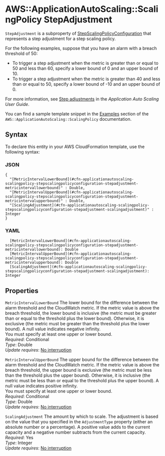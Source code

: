 # AWS::ApplicationAutoScaling::ScalingPolicy StepAdjustment<a name="aws-properties-applicationautoscaling-scalingpolicy-stepscalingpolicyconfiguration-stepadjustment"></a>

 `StepAdjustment` is a subproperty of [StepScalingPolicyConfiguration](https://docs.aws.amazon.com/AWSCloudFormation/latest/UserGuide/aws-properties-applicationautoscaling-scalingpolicy-stepscalingpolicyconfiguration.html) that represents a step adjustment for a step scaling policy\. 

For the following examples, suppose that you have an alarm with a breach threshold of 50: 
+ To trigger a step adjustment when the metric is greater than or equal to 50 and less than 60, specify a lower bound of 0 and an upper bound of 10\. 
+ To trigger a step adjustment when the metric is greater than 40 and less than or equal to 50, specify a lower bound of \-10 and an upper bound of 0\. 

For more information, see [Step adjustments](https://docs.aws.amazon.com/autoscaling/application/userguide/application-auto-scaling-step-scaling-policies.html#as-scaling-steps) in the *Application Auto Scaling User Guide*\.

You can find a sample template snippet in the [Examples](https://docs.aws.amazon.com/AWSCloudFormation/latest/UserGuide/aws-resource-applicationautoscaling-scalingpolicy.html#aws-resource-applicationautoscaling-scalingpolicy--examples) section of the `AWS::ApplicationAutoScaling::ScalingPolicy` documentation\.

## Syntax<a name="aws-properties-applicationautoscaling-scalingpolicy-stepscalingpolicyconfiguration-stepadjustment-syntax"></a>

To declare this entity in your AWS CloudFormation template, use the following syntax:

### JSON<a name="aws-properties-applicationautoscaling-scalingpolicy-stepscalingpolicyconfiguration-stepadjustment-syntax.json"></a>

```
{
  "[MetricIntervalLowerBound](#cfn-applicationautoscaling-scalingpolicy-stepscalingpolicyconfiguration-stepadjustment-metricintervallowerbound)" : Double,
  "[MetricIntervalUpperBound](#cfn-applicationautoscaling-scalingpolicy-stepscalingpolicyconfiguration-stepadjustment-metricintervalupperbound)" : Double,
  "[ScalingAdjustment](#cfn-applicationautoscaling-scalingpolicy-stepscalingpolicyconfiguration-stepadjustment-scalingadjustment)" : Integer
}
```

### YAML<a name="aws-properties-applicationautoscaling-scalingpolicy-stepscalingpolicyconfiguration-stepadjustment-syntax.yaml"></a>

```
  [MetricIntervalLowerBound](#cfn-applicationautoscaling-scalingpolicy-stepscalingpolicyconfiguration-stepadjustment-metricintervallowerbound): Double
  [MetricIntervalUpperBound](#cfn-applicationautoscaling-scalingpolicy-stepscalingpolicyconfiguration-stepadjustment-metricintervalupperbound): Double
  [ScalingAdjustment](#cfn-applicationautoscaling-scalingpolicy-stepscalingpolicyconfiguration-stepadjustment-scalingadjustment): Integer
```

## Properties<a name="aws-properties-applicationautoscaling-scalingpolicy-stepscalingpolicyconfiguration-stepadjustment-properties"></a>

`MetricIntervalLowerBound`  <a name="cfn-applicationautoscaling-scalingpolicy-stepscalingpolicyconfiguration-stepadjustment-metricintervallowerbound"></a>
The lower bound for the difference between the alarm threshold and the CloudWatch metric\. If the metric value is above the breach threshold, the lower bound is inclusive \(the metric must be greater than or equal to the threshold plus the lower bound\)\. Otherwise, it is exclusive \(the metric must be greater than the threshold plus the lower bound\)\. A null value indicates negative infinity\.  
You must specify at least one upper or lower bound\.  
*Required*: Conditional  
*Type*: Double  
*Update requires*: [No interruption](https://docs.aws.amazon.com/AWSCloudFormation/latest/UserGuide/using-cfn-updating-stacks-update-behaviors.html#update-no-interrupt)

`MetricIntervalUpperBound`  <a name="cfn-applicationautoscaling-scalingpolicy-stepscalingpolicyconfiguration-stepadjustment-metricintervalupperbound"></a>
The upper bound for the difference between the alarm threshold and the CloudWatch metric\. If the metric value is above the breach threshold, the upper bound is exclusive \(the metric must be less than the threshold plus the upper bound\)\. Otherwise, it is inclusive \(the metric must be less than or equal to the threshold plus the upper bound\)\. A null value indicates positive infinity\.  
You must specify at least one upper or lower bound\.  
*Required*: Conditional  
*Type*: Double  
*Update requires*: [No interruption](https://docs.aws.amazon.com/AWSCloudFormation/latest/UserGuide/using-cfn-updating-stacks-update-behaviors.html#update-no-interrupt)

`ScalingAdjustment`  <a name="cfn-applicationautoscaling-scalingpolicy-stepscalingpolicyconfiguration-stepadjustment-scalingadjustment"></a>
The amount by which to scale\. The adjustment is based on the value that you specified in the `AdjustmentType` property \(either an absolute number or a percentage\)\. A positive value adds to the current capacity and a negative number subtracts from the current capacity\.   
*Required*: Yes  
*Type*: Integer  
*Update requires*: [No interruption](https://docs.aws.amazon.com/AWSCloudFormation/latest/UserGuide/using-cfn-updating-stacks-update-behaviors.html#update-no-interrupt)